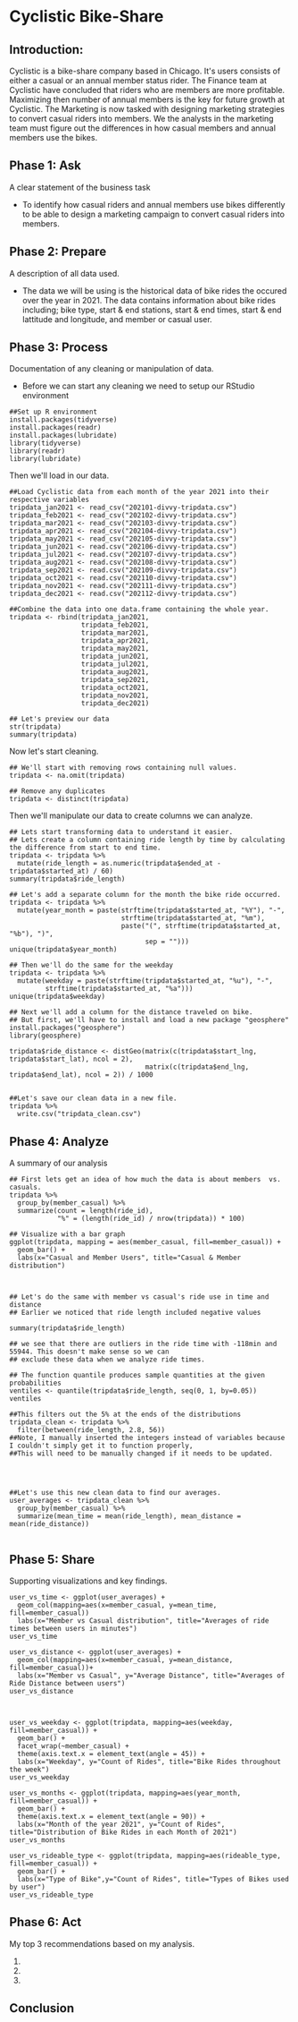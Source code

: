 # Cyclistic Bike-Share

## Introduction:
Cyclistic is a bike-share company based in Chicago. It's users consists of either a casual or an annual member status rider. 
The Finance team at Cyclistic have concluded that riders who are members are more profitable. 
Maximizing then number of annual members is the key for future growth at Cyclistic. The Marketing is now tasked with designing marketing strategies to convert casual riders into members. 
We the analysts in the marketing team must figure out the differences in how casual members and annual members use the bikes.

## Phase 1: Ask
A clear statement of the business task
* To identify how casual riders and annual members use bikes differently to be able to design a marketing campaign to convert casual riders into members.

## Phase 2: Prepare
A description of all data used.
* The data we will be using is the historical data of bike rides the occured over the year in 2021. 
The data contains information about bike rides including; 
bike type, start & end stations, start & end times, start & end lattitude and longitude, and member or casual user.

## Phase 3: Process
Documentation of any cleaning or manipulation of data.
* Before we can start any cleaning we need to setup our RStudio environment

```
##Set up R environment
install.packages(tidyverse)
install.packages(readr)
install.packages(lubridate)
library(tidyverse)
library(readr)
library(lubridate)
```

Then we'll load in our data.


```
##Load Cyclistic data from each month of the year 2021 into their respective variables
tripdata_jan2021 <- read_csv("202101-divvy-tripdata.csv")
tripdata_feb2021 <- read_csv("202102-divvy-tripdata.csv")
tripdata_mar2021 <- read_csv("202103-divvy-tripdata.csv")
tripdata_apr2021 <- read_csv("202104-divvy-tripdata.csv")
tripdata_may2021 <- read_csv("202105-divvy-tripdata.csv")
tripdata_jun2021 <- read.csv("202106-divvy-tripdata.csv")
tripdata_jul2021 <- read.csv("202107-divvy-tripdata.csv")
tripdata_aug2021 <- read.csv("202108-divvy-tripdata.csv")
tripdata_sep2021 <- read.csv("202109-divvy-tripdata.csv")
tripdata_oct2021 <- read.csv("202110-divvy-tripdata.csv")
tripdata_nov2021 <- read.csv("202111-divvy-tripdata.csv")
tripdata_dec2021 <- read.csv("202112-divvy-tripdata.csv")

##Combine the data into one data.frame containing the whole year.
tripdata <- rbind(tripdata_jan2021,
                  tripdata_feb2021,
                  tripdata_mar2021,
                  tripdata_apr2021,
                  tripdata_may2021,
                  tripdata_jun2021,
                  tripdata_jul2021,
                  tripdata_aug2021,
                  tripdata_sep2021,
                  tripdata_oct2021,
                  tripdata_nov2021,
                  tripdata_dec2021)

## Let's preview our data
str(tripdata)
summary(tripdata)
```

Now let's start cleaning.
```
## We'll start with removing rows containing null values.
tripdata <- na.omit(tripdata)

## Remove any duplicates
tripdata <- distinct(tripdata)
```

Then we'll manipulate our data to create columns we can analyze.

```
## Lets start transforming data to understand it easier.
## Lets create a column containing ride length by time by calculating the difference from start to end time.
tripdata <- tripdata %>%
  mutate(ride_length = as.numeric(tripdata$ended_at - tripdata$started_at) / 60)
summary(tripdata$ride_length)

## Let's add a separate column for the month the bike ride occurred.
tripdata <- tripdata %>%
  mutate(year_month = paste(strftime(tripdata$started_at, "%Y"), "-", 
                            strftime(tripdata$started_at, "%m"),
                            paste("(", strftime(tripdata$started_at, "%b"), ")",
                                  sep = "")))
unique(tripdata$year_month)

## Then we'll do the same for the weekday
tripdata <- tripdata %>%
  mutate(weekday = paste(strftime(tripdata$started_at, "%u"), "-",
         strftime(tripdata$started_at, "%a")))
unique(tripdata$weekday)

## Next we'll add a column for the distance traveled on bike.
## But first, we'll have to install and load a new package "geosphere"
install.packages("geosphere")
library(geosphere)

tripdata$ride_distance <- distGeo(matrix(c(tripdata$start_lng, tripdata$start_lat), ncol = 2),
                                  matrix(c(tripdata$end_lng, tripdata$end_lat), ncol = 2)) / 1000


##Let's save our clean data in a new file.
tripdata %>%
  write.csv("tripdata_clean.csv")
 ```
 
 ## Phase 4: Analyze
 A summary of our analysis
 
 
```
## First lets get an idea of how much the data is about members  vs. casuals.
tripdata %>%
  group_by(member_casual) %>%
  summarize(count = length(ride_id),
            "%" = (length(ride_id) / nrow(tripdata)) * 100)

## Visualize with a bar graph
ggplot(tripdata, mapping = aes(member_casual, fill=member_casual)) +
  geom_bar() +
  labs(x="Casual and Member Users", title="Casual & Member distribution")



## Let's do the same with member vs casual's ride use in time and distance
## Earlier we noticed that ride length included negative values

summary(tripdata$ride_length)

## we see that there are outliers in the ride time with -118min and 55944. This doesn't make sense so we can
## exclude these data when we analyze ride times.

## The function quantile produces sample quantities at the given probabilities
ventiles <- quantile(tripdata$ride_length, seq(0, 1, by=0.05))
ventiles

##This filters out the 5% at the ends of the distributions
tripdata_clean <- tripdata %>%
  filter(between(ride_length, 2.8, 56))
##Note, I manually inserted the integers instead of variables because I couldn't simply get it to function properly,
##This will need to be manually changed if it needs to be updated.




##Let's use this new clean data to find our averages.
user_averages <- tripdata_clean %>%
  group_by(member_casual) %>%
  summarize(mean_time = mean(ride_length), mean_distance = mean(ride_distance))
  
```

## Phase 5: Share
Supporting visualizations and key findings.

```
user_vs_time <- ggplot(user_averages) +
  geom_col(mapping=aes(x=member_casual, y=mean_time, fill=member_casual))
  labs(x="Member vs Casual distribution", title="Averages of ride times between users in minutes")
user_vs_time

user_vs_distance <- ggplot(user_averages) +
  geom_col(mapping=aes(x=member_casual, y=mean_distance, fill=member_casual))+
  labs(x="Member vs Casual", y="Average Distance", title="Averages of Ride Distance between users")
user_vs_distance



user_vs_weekday <- ggplot(tripdata, mapping=aes(weekday, fill=member_casual)) +
  geom_bar() + 
  facet_wrap(~member_casual) +
  theme(axis.text.x = element_text(angle = 45)) +
  labs(x="Weekday", y="Count of Rides", title="Bike Rides throughout the week")
user_vs_weekday

user_vs_months <- ggplot(tripdata, mapping=aes(year_month, fill=member_casual)) +
  geom_bar() +
  theme(axis.text.x = element_text(angle = 90)) +
  labs(x="Month of the year 2021", y="Count of Rides", title="Distribution of Bike Rides in each Month of 2021")
user_vs_months

user_vs_rideable_type <- ggplot(tripdata, mapping=aes(rideable_type, fill=member_casual)) +
  geom_bar() +
  labs(x="Type of Bike",y="Count of Rides", title="Types of Bikes used by user")
user_vs_rideable_type

```

## Phase 6: Act
My top 3 recommendations based on my analysis.

1.
2.
3.

## Conclusion

 
 
